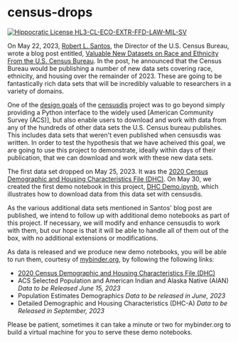 # census-drops

[![Hippocratic License HL3-CL-ECO-EXTR-FFD-LAW-MIL-SV](https://img.shields.io/static/v1?label=Hippocratic%20License&message=HL3-CL-ECO-EXTR-FFD-LAW-MIL-SV&labelColor=5e2751&color=bc8c3d)](https://firstdonoharm.dev/version/3/0/cl-eco-extr-ffd-law-mil-sv.html)

On May 22, 2023, [Robert L. Santos](https://www.census.gov/newsroom/bios/robert-santos.html), 
the Director of the U.S. Census Bureau,
wrote a blog post entitled, 
[Valuable New Datasets on Race and Ethnicity From the U.S. Census Bureau](https://www.census.gov/newsroom/blogs/director/2023/05/race-ethnicity-datasets.html?utm_medium=email&utm_source=govdelivery).
In the post, he announced that the Census Bureau would be publishing 
a number of new data sets covering
race, ethnicity, and housing over the remainder of 2023. These are going
to be fantastically rich data sets that will be incredibly valuable
to researchers in a variety of domains.

One of the [design goals](https://github.com/vengroff/censusdis/blob/main/design-goals.md) of the 
[censusdis](https://github.com/vengroff/censusdis)
project was to go beyond simply providing a Python
interface to the widely used [American Community Survey (ACS)], 
but also enable users to download and work with data from any of the
hundreds of other data sets the U.S. Census bureau publishes. This includes
data sets that weren't even published when censusdis was written.
In order to test the hypothesis that we have acheived this goal, we are 
going to use this project to demonstrate, ideally within days of their
publication, that we can download and work with these new data sets.

The first data set dropped on May 25, 2023. It was the 
[2020 Census Demographic and Housing Characteristics File (DHC)](https://www.census.gov/data/tables/2023/dec/2020-census-dhc.html).
On May 30, we created the first demo notebook in this project,
[DHC Demo.ipynb](https://github.com/vengroff/census-drops/blob/main/DHC%20Demo.ipynb),
which illustrates how to
download data from this data set with censusdis.

As the various additional data sets mentioned in Santos' blog post are
published, we intend to follow up with additional demo notebooks 
as part of this project. If necessary, we will modify and enhance censusdis
to work with them, but our hope is that it will be able to handle all of
them out of the box, with no additional extensions or modifications.

As data is released and we produce new demo notebooks, you will be able to run them, 
courtesy of [mybinder.org](https://mybinder.org/),
by following the following links:

- [2020 Census Demographic and Housing Characteristics File (DHC)](https://mybinder.org/v2/gh/vengroff/census-drops/HEAD?labpath=DHC%20Demo.ipynb)
- ACS Selected Population and American Indian and Alaska Native (AIAN) *Data to be Released June 15, 2023*
- Population Estimates Demographics *Data to be released in June, 2023*
- Detailed Demographic and Housing Characteristics (DHC-A) *Data to be Released in September, 2023*

Please be patient, sometimes it can take a minute or two for mybinder.org to 
build a virtual machine for you to serve these demo notebooks.
